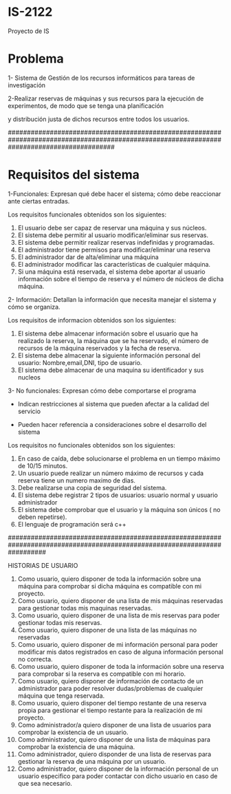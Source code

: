 # IS-2122
Proyecto de IS

# Problema

1- Sistema de Gestión de los recursos informáticos para tareas de investigación

2-Realizar reservas de máquinas y sus recursos para la ejecución de experimentos, de modo que se tenga una planificación

y distribución justa de dichos recursos entre todos los usuarios.

############################################################################################################################################
# Requisitos del sistema

1-Funcionales:  Expresan qué debe hacer el sistema; cómo debe reaccionar ante ciertas entradas.

Los requisitos funcionales obtenidos son los siguientes:

1)  El usuario debe ser capaz de reservar una máquina y sus núcleos.
2)  El sistema debe permitir al usuario modificar/eliminar sus reservas.
3)  El sistema debe permitir realizar reservas indefinidas y programadas.
4)  El administrador tiene permisos para modificar/eliminar una reserva
5)  El administrador dar de alta/eliminar una máquina 
7)  El administrador modificar las características de cualquier máquina.
8)  Si una máquina está reservada, el sistema debe aportar al usuario información sobre el tiempo de reserva y el número de núcleos de dicha máquina.

2- Información: Detallan la información que necesita manejar el sistema y cómo se organiza.

Los requisitos de informacion obtenidos son los siguientes:

1) El sistema debe almacenar información sobre el usuario que ha realizado la reserva, la máquina que se ha reservado, el número de recursos de la máquina reservados y la fecha de reserva.
2)  El sistema debe almacenar la siguiente información personal del usuario: Nombre,email,DNI, tipo de usuario.
3)  El sistema debe almacenar de una maquina su identificador y sus nucleos

3- No funcionales: Expresan cómo debe comportarse el programa

+ Indican restricciones al sistema que pueden afectar a la calidad del servicio

+  Pueden hacer referencia a consideraciones sobre el desarrollo del sistema

Los requisitos no funcionales obtenidos son los siguientes:

1)  En caso de caída, debe solucionarse el problema en un tiempo máximo de 10/15 minutos.
2)  Un usuario puede realizar un número máximo de recursos y cada reserva tiene un numero maximo de dias.
3)  Debe realizarse una copia de seguridad del sistema.
4)  El sistema debe registrar 2 tipos de usuarios: usuario normal y usuario administrador
5)  El sistema debe comprobar que el usuario y la máquina son únicos ( no deben repetirse).
6)  El lenguaje de programación será c++

##########################################################################################################################

HISTORIAS DE USUARIO

1) Como usuario, quiero disponer de toda la información sobre una máquina para comprobar si dicha máquina es compatible con mi proyecto.
2) Como usuario, quiero disponer de una lista de mis máquinas reservadas para gestionar todas mis maquinas reservadas.
3) Como usuario, quiero disponer de una lista de mis reservas para poder gestionar todas mis reservas.
6) Como usuario, quiero disponer de una lista de las máquinas no reservadas
7) Como usuario, quiero disponer de mi información personal para poder modificar mis datos registrados en caso de alguna información personal no correcta.
8) Como usuario, quiero disponer de toda la información sobre una reserva para comprobar si la reserva es compatible con mi horario.
9) Como usuario, quiero disponer de información de contacto de un administrador para poder resolver dudas/problemas de cualquier máquina que tenga reservada.
10) Como usuario, quiero disponer del tiempo restante de una reserva propia para gestionar el tiempo restante para la realización de mi proyecto.
11)  Como administrador/a quiero disponer de una lista de usuarios para comprobar la existencia de un usuario.
12)  Como administrador, quiero disponer de una lista de máquinas para comprobar la existencia de una máquina.
13)  Como administrador, quiero disponder de una lista de reservas para gestionar la reserva de una máquina por un usuario.
14) Como administrador, quiero disponer de la información personal de un usuario especifico para poder contactar con dicho usuario en caso de que sea necesario.
